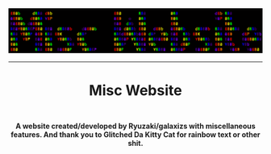<div align="center">
<img src="assets/logo.svg">
</div>

---

# <p align="center">Misc Website</p>
<br>

<div align="center">
<strong>
A website created/developed by Ryuzaki/galaxizs with miscellaneous features.
And thank you to Glitched Da Kitty Cat for rainbow text or other shit.
</strong>
</div>

<br>
